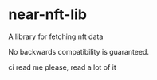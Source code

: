 # near-nft-lib
A library for fetching nft data

No backwards compatibility is guaranteed.

ci read me please, read a lot of it
